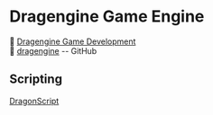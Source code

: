 # Dragengine Game Engine

:link: [Dragengine Game Development](https://dragondreams.ch/?page_id=71)  
:link: [dragengine](https://github.com/LordOfDragons/dragengine) -- GitHub

## Scripting

[DragonScript](https://github.com/LordOfDragons/dragonscript)
